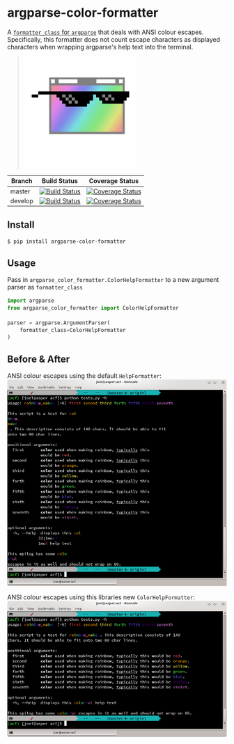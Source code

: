 # argparse-color-formatter
A [`formatter_class` for `argparse`](https://docs.python.org/3/library/argparse.html#formatter-class) that deals with ANSI colour escapes. Specifically, this formatter does not count escape characters as displayed characters when wrapping argparse's help text into the terminal.

> ![That script's help text is so cool...](/acf.png "That script's help text is so cool...")

| Branch | Build Status | Coverage Status |
| ------ | ------------ | --------------- |
| master | [![Build Status](https://semaphoreci.com/api/v1/emergence/argparse-color-formatter/branches/master/shields_badge.svg)](https://semaphoreci.com/emergence/argparse-color-formatter) | [![Coverage Status](https://docs.emergence.com/argparse-color-formatter/htmlcov_master/coverage.svg)](https://docs.emergence.com/argparse-color-formatter/htmlcov_master/) |
| develop | [![Build Status](https://semaphoreci.com/api/v1/emergence/argparse-color-formatter/branches/develop/shields_badge.svg)](https://semaphoreci.com/emergence/argparse-color-formatter) | [![Coverage Status](https://docs.emergence.com/argparse-color-formatter/htmlcov_develop/coverage.svg)](https://docs.emergence.com/argparse-color-formatter/htmlcov_develop/) |

## Install

```shell
$ pip install argparse-color-formatter
```

## Usage

Pass in `argparse_color_formatter.ColorHelpFormatter` to a new argument parser as `formatter_class`

```python
import argparse
from argparse_color_formatter import ColorHelpFormatter

parser = argparse.ArgumentParser(
    formatter_class=ColorHelpFormatter
)
```

## Before & After
ANSI colour escapes using the default `HelpFormatter`:
![before screenshot](/before.png)

ANSI colour escapes using this libraries new `ColorHelpFormatter`:
![after screenshot](/after.png)
